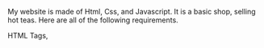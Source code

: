 My website is made of Html, Css, and Javascript. It is a basic shop, selling hot teas. Here are all of the following requirements.

HTML
Tags, <div><ul><il><p><h4><link><head><body><title><form><a><textarea><input> <img><span><button>
Table, /html/Sba.html
Forms,  /html/login.html & footer email
Drop Menu, /html/Sba.html
Fonts, awesome fonts +
Content, text and images
Regex Validation, login form
const regEx = /^(([^<>()\[\]\\.,;:\s@"]+(\.[^<>()\[\]\\.,;:\s@"]+)*)|(".+"))@((\[[0-9]{1,3}\.[0-9]{1,3}\.[0-9]{1,3}\.[0-9]{1,3}\])|(([a-zA-Z\-0-9]+\.)+[a-zA-Z]{2,}))$/;

CSS
Inline, internal and external, /html/Sba.html
5 Selectors, .heading .buttons .form .change .nav-link


Javascript
External scripts
const firstname = document.getElementById("firstname");
if (input.value.trim() === "") {
      if (input.id === "password2") {
        error(input, "Password confirmation is required");
      } else {
/javascript/register.js

